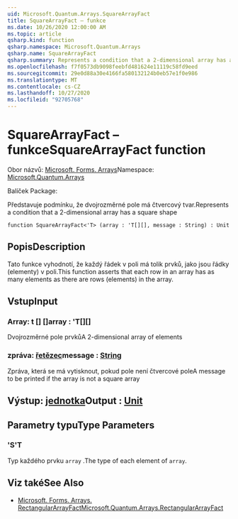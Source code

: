 ```yaml
---
uid: Microsoft.Quantum.Arrays.SquareArrayFact
title: SquareArrayFact – funkce
ms.date: 10/26/2020 12:00:00 AM
ms.topic: article
qsharp.kind: function
qsharp.namespace: Microsoft.Quantum.Arrays
qsharp.name: SquareArrayFact
qsharp.summary: Represents a condition that a 2-dimensional array has a square shape
ms.openlocfilehash: f7f0573db9098feebfd481624e11119c58fd9eed
ms.sourcegitcommit: 29e0d88a30e4166fa580132124b0eb57e1f0e986
ms.translationtype: MT
ms.contentlocale: cs-CZ
ms.lasthandoff: 10/27/2020
ms.locfileid: "92705768"
---
```

# <a name="squarearrayfact-function"></a><span data-ttu-id="dfa30-102">SquareArrayFact – funkce</span><span class="sxs-lookup"><span data-stu-id="dfa30-102">SquareArrayFact function</span></span>

<span data-ttu-id="dfa30-103">Obor názvů: [Microsoft. Forms. Arrays](xref:Microsoft.Quantum.Arrays)</span><span class="sxs-lookup"><span data-stu-id="dfa30-103">Namespace: [Microsoft.Quantum.Arrays](xref:Microsoft.Quantum.Arrays)</span></span>

<span data-ttu-id="dfa30-104">Balíček [](https://nuget.org/packages/)</span><span class="sxs-lookup"><span data-stu-id="dfa30-104">Package: [](https://nuget.org/packages/)</span></span>


<span data-ttu-id="dfa30-105">Představuje podmínku, že dvojrozměrné pole má čtvercový tvar.</span><span class="sxs-lookup"><span data-stu-id="dfa30-105">Represents a condition that a 2-dimensional array has a square shape</span></span>

```qsharp
function SquareArrayFact<'T> (array : 'T[][], message : String) : Unit
```


## <a name="description"></a><span data-ttu-id="dfa30-106">Popis</span><span class="sxs-lookup"><span data-stu-id="dfa30-106">Description</span></span>

<span data-ttu-id="dfa30-107">Tato funkce vyhodnotí, že každý řádek v poli má tolik prvků, jako jsou řádky (elementy) v poli.</span><span class="sxs-lookup"><span data-stu-id="dfa30-107">This function asserts that each row in an array has as many elements as there are rows (elements) in the array.</span></span>

## <a name="input"></a><span data-ttu-id="dfa30-108">Vstup</span><span class="sxs-lookup"><span data-stu-id="dfa30-108">Input</span></span>

### <a name="array--t"></a><span data-ttu-id="dfa30-109">Array: t [] []</span><span class="sxs-lookup"><span data-stu-id="dfa30-109">array : 'T[][]</span></span>

<span data-ttu-id="dfa30-110">Dvojrozměrné pole prvků</span><span class="sxs-lookup"><span data-stu-id="dfa30-110">A 2-dimensional array of elements</span></span>


### <a name="message--string"></a><span data-ttu-id="dfa30-111">zpráva: [řetězec](xref:microsoft.quantum.lang-ref.string)</span><span class="sxs-lookup"><span data-stu-id="dfa30-111">message : [String](xref:microsoft.quantum.lang-ref.string)</span></span>

<span data-ttu-id="dfa30-112">Zpráva, která se má vytisknout, pokud pole není čtvercové pole</span><span class="sxs-lookup"><span data-stu-id="dfa30-112">A message to be printed if the array is not a square array</span></span>



## <a name="output--unit"></a><span data-ttu-id="dfa30-113">Výstup: [jednotka](xref:microsoft.quantum.lang-ref.unit)</span><span class="sxs-lookup"><span data-stu-id="dfa30-113">Output : [Unit](xref:microsoft.quantum.lang-ref.unit)</span></span>



## <a name="type-parameters"></a><span data-ttu-id="dfa30-114">Parametry typu</span><span class="sxs-lookup"><span data-stu-id="dfa30-114">Type Parameters</span></span>

### <a name="t"></a><span data-ttu-id="dfa30-115">'S</span><span class="sxs-lookup"><span data-stu-id="dfa30-115">'T</span></span>

<span data-ttu-id="dfa30-116">Typ každého prvku `array` .</span><span class="sxs-lookup"><span data-stu-id="dfa30-116">The type of each element of `array`.</span></span>

## <a name="see-also"></a><span data-ttu-id="dfa30-117">Viz také</span><span class="sxs-lookup"><span data-stu-id="dfa30-117">See Also</span></span>

- [<span data-ttu-id="dfa30-118">Microsoft. Forms. Arrays. RectangularArrayFact</span><span class="sxs-lookup"><span data-stu-id="dfa30-118">Microsoft.Quantum.Arrays.RectangularArrayFact</span></span>](xref:Microsoft.Quantum.Arrays.RectangularArrayFact)
